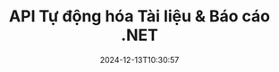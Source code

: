 ---
############################# Static ############################
layout: "landing"
date: 2024-12-13T10:30:57
draft: false

lang: vi
product: "Assembly"
product_tag: "assembly"
platform: "Net"
platform_tag: "net"

############################# Drop-down ############################
supported_platforms:
  items:
    # supported_platforms loop
    - title: ".NET"
      tag: "net"
    # supported_platforms loop
    - title: "Java"
      tag: "java"

############################# Head ############################
head_title: "API .NET cho Tự động hóa Tài liệu, Lắp ráp & Tạo báo cáo"
head_description: "API C# .NET cho tự động hóa tài liệu, lắp ráp và tạo báo cáo. Tạo tài liệu PDF, Word, Excel, PPTX, HTML và email từ các mẫu tùy chỉnh."

############################# Header ############################
title: "API Tự động hóa Tài liệu & Báo cáo .NET"
description: "Tạo báo cáo trong các ứng dụng .NET bằng cách định nghĩa các mẫu và gộp dữ liệu."
words:
  for: "cho"

actions:
  main: "Tải xuống Bản dùng thử qua NuGet"
  main_link: "https://www.nuget.org/packages/GroupDocs.Assembly"
  alt: "Cấp phép"
  alt_link: "https://purchase.groupdocs.com/pricing/assembly/net/"
  title: "Bạn đã sẵn sàng bắt đầu chưa?"
  description: "Hãy thử các tính năng của GroupDocs.Assembly miễn phí hoặc yêu cầu cấp phép."

release:
  title: "Phiên bản {0} đã được phát hành"
  notes: "Xem điều gì mới"
  downloads: "Tải xuống"

code:
  title: "Điền Biểu đồ trong DOCX Sử dụng C#"
  more: "Thêm ví dụ"
  more_link: "https://github.com/groupdocs-assembly/GroupDocs.Assembly-for-.NET/"
  install: "dotnet add package GroupDocs.Assembly"
  content: |
    ```csharp {style=abap}   
    // Đường dẫn đến mẫu chính
    string template = "chart_template.docx";

    // Lấy dữ liệu năng suất của các quản lý từ nguồn
    DocumentTable data_table = 
        new DocumentTable("Managers.json", 1);

    // Tạo một thể hiện của DataSourceInfo với dữ liệu
    DataSourceInfo data 
        = new DataSourceInfo(data_table, "managers");

    // Đặt màu sắc biểu đồ bằng cách sử dụng DataSourceInfo khác
    DataSourceInfo design = 
        new DataSourceInfo("red", "color");

    // Điền mẫu bằng dữ liệu và lưu vào đầu ra
    DocumentAssembler asm = new DocumentAssembler();
    asm.AssembleDocument(template, "result.docx", data, design);
    ```

############################# Overview ############################
overview:
  enable: true
  title: "Tổng quan về GroupDocs.Assembly"
  description: "Giải pháp .NET cho việc tự động hóa tạo tài liệu với tích hợp dữ liệu nâng cao."
  features:
    # feature loop
    - title: "Thêm Dữ liệu Doanh nghiệp vào Các Mẫu Tài liệu với C#"
      content: "Tạo báo cáo nhanh chóng: Với GroupDocs.Assembly for .NET, bạn có thể dễ dàng chèn dữ liệu từ các nguồn như JSON hoặc XML vào các mẫu đã được định nghĩa trước."

    # feature loop
    - title: "Xử lý Các Đối tượng Dữ liệu Bản địa"
      content: "Các loại tài liệu được hỗ trợ bao gồm các đối tượng nhúng như sơ đồ, biểu đồ, bảng và danh sách có thể được lấp đầy tự động với dữ liệu."

    # feature loop
    - title: "Các Tính năng Bổ sung"
      content: "GroupDocs.Assembly for .NET cung cấp nhiều tùy chọn tùy chỉnh. Thiết kế các đối tượng dữ liệu lập trình, tạo mã vạch, sử dụng nguồn dữ liệu trực tuyến qua URL và lưu đầu ra ở nhiều định dạng khác nhau."

############################# Platforms ############################
platforms:
  enable: true
  title: "Tính độc lập của nền tảng"
  description: "GroupDocs.Assembly for .NET tương thích với các hệ điều hành, khung phát triển và trình quản lý gói sau."
  items:
    # platform loop
    - title: "Amazon"
      image: "amazon"
    # platform loop
    - title: "Docker"
      image: "docker"
    # platform loop
    - title: "Azure"
      image: "azure"
    # platform loop
    - title: "VS Code"
      image: "vs_code"
    # platform loop
    - title: "ReSharper"
      image: "resharper"
    # platform loop
    - title: "macOS"
      image: "finder"
    # platform loop
    - title: "Linux"
      image: "linux"
    # platform loop
    - title: "NuGet"
      image: "nuget"

############################# File formats ############################
formats:
  enable: true
  title: "Các định dạng tệp được hỗ trợ"
  description: |
    GroupDocs.Assembly for .NET có thể xử lý các [định dạng tệp](https://docs.groupdocs.com/assembly/net/supported-document-formats/).
  groups:
    # group loop
    - color: "green"
      content: |
        ### Định dạng Microsoft Office
        * **Word:**  DOCX, DOC, DOCM, DOT, DOTX, DOTM, RTF, WordprocessingML
        * **Excel:** XLSX, XLS, XLSM, XLSB, XLTM, XLT, XLTM, XLTX, SpreadsheetML
        * **PowerPoint:** PPT, PPTX, PPTM, PPS, PPSX, PPSM, POTM, POTX
    # group loop
    - color: "blue"
      content: |
        ### Hình ảnh & Định dạng Khác
        * **Di động:** PDF
        * **Hình ảnh:** SVG, TIFF
        * **Định dạng văn phòng khác:** ODT, OTT, OTS, ODS, ODP, OTP
      # group loop
    - color: "red"
      content: |
        ### Định dạng khác
        * **Web:** HTML, MHTML
        * **Email:** EML, MSG, EMLX
        * **Khác:** EPUB, MD

############################# Features ############################
features:
  enable: true
  title: "Các Tính năng của GroupDocs.Assembly"
  description: "Tạo tài liệu và báo cáo bằng cách sử dụng mô hình dữ liệu nâng cao."

  items:
    # feature loop
    - icon: "preview"
      title: "Biểu diễn Dữ liệu Nâng cao"
      content: "Hỗ trợ nhiều loại đối tượng dữ liệu như biểu đồ, danh sách, bảng, hình ảnh và hơn thế nữa."

    # feature loop
    - icon: "manipulate"
      title: "Xử lý Dữ liệu"
      content: "Áp dụng công thức và thao tác tuần tự để định dạng và hiển thị dữ liệu hiệu quả."

    # feature loop
    - icon: "two_pages"
      title: "Dải Định dạng Được Hỗ trợ Rộng Rãi"
      content: "Làm việc liền mạch với tất cả các định dạng tài liệu phổ biến cho các mẫu hoặc tệp đầu ra."

    # feature loop
    - icon: "document_settings"
      title: "Cú pháp Mẫu Đảo ngữ"
      content: "Tận dụng định dạng số thứ tự, số đếm và định dạng số chữ cái trong các mẫu."

    # feature loop
    - icon: "text"
      title: "Chèn Mã vạch"
      content: "Tạo hình ảnh mã vạch một cách động và chèn chúng vào tài liệu của bạn."

    # feature loop
    - icon: "add"
      title: "Định dạng Dữ liệu"
      content: "Định dạng chuỗi trong các mẫu thành chữ hoa, chữ thường, viết hoa chữ cái đầu hoặc định dạng kiểu chữ cái đầu tiên."

    # feature loop
    - icon: "manipulate"
      title: "Xử lý Nội dung Tài liệu"
      content: "Chèn nội dung từ tài liệu bên ngoài vào báo cáo của bạn một cách động."

    # feature loop
    - icon: "convert"
      title: "Lưu Ở Nhiều Định dạng"
      content: "Chỉ định định dạng tệp đầu ra bằng cách sử dụng phần mở rộng tệp hoặc cấu hình chi tiết."

    # feature loop
    - icon: "update"
      title: "Xử lý Dữ liệu Linh hoạt"
      content: "Chèn hình ảnh và tài liệu một cách động bằng cách sử dụng byte được mã hóa Base64."

############################# Code samples ############################
code_samples:
  enable: true
  title: "Mẫu mã"
  description: "Các đoạn mã cho các thao tác GroupDocs.Assembly điển hình."
  items:
    # code sample loop
    - title: "Danh sách Có dấu đầu dòng trong Tài liệu Microsoft Word"
      content: |
        [Danh sách có dấu đầu dòng](https://docs.groupdocs.com/assembly/net/bulleted-list-in-word-processing-document/) là một cách phổ biến để trình bày dữ liệu doanh nghiệp. Dưới đây là ví dụ về việc thêm danh sách vào tài liệu Word bằng cách sử dụng GroupDocs.Assembly.
        {{< landing/code title="Cách Lấp Đầy Danh Sách Trong Tài Liệu">}}
        ```csharp {style=abap}
        // Chèn mẫu này vào trang tài liệu:
        // Các chỉ số hiệu suất của các quản lý
        // . <<foreach [in products]>><<[ProductName]>>
        // <</foreach>>

        // Chỉ định đường dẫn mẫu
        string template = "Bulleted List Template.docx";

        // Đặt đường dẫn tệp đầu ra
        string result = "Result Report.docx"

        // Lấy dữ liệu của các quản lý từ nguồn JSON
        JsonDataSource dataSource = new JsonDataSource("Report data.json");
        DataSourceInfo data = new DataSourceInfo(dataSource, "managers")

        // Tạo báo cáo với dữ liệu đã được lấp đầy
        DocumentAssembler assembler = new DocumentAssembler();
        assembler.AssembleDocument(template, result, data);
        ```
        {{< /landing/code >}}
    # code sample loop
    - title: "Biểu đồ Bánh trong Bài thuyết trình PPTX"
      content: |
        Bạn có thể tạo [Biểu đồ Bánh](https://docs.groupdocs.com/assembly/net/pie-chart-in-presentation-document/) bằng cách sử dụng các mẫu và dữ liệu XML. Nâng cao báo cáo của bạn với các biểu diễn dữ liệu thu hút về mặt hình ảnh.
        {{< landing/code title="Cách Biểu diễn Dữ liệu trong Biểu đồ Bánh">}}
        ```csharp {style=abap}
        // Thêm mẫu tiêu đề biểu đồ vào bài thuyết trình:
        // Doanh thu của khách hàng <<foreach [in customers]>> 
        // <<x [CustomerName]>>

        // Cũng bao gồm mẫu dữ liệu biểu đồ:
        // Total Order Price<<foreach [in customers]>> 
        // <<x [CustomerName]>>

        // Chỉ định đường dẫn đến mẫu biểu đồ
        string template = "Pie Chart Template.pptx";

        // Đặt đường dẫn tệp đầu ra
        string result = "Result Report.pptx"

        // Lấy dữ liệu của khách hàng từ nguồn XML
        JsonDataSource dataSource = new JsonDataSource("Chart data.xml");
        DataSourceInfo data = new DataSourceInfo(dataSource, "customers")

        // Tạo biểu đồ và lưu kết quả
        DocumentAssembler assembler = new DocumentAssembler();
        assembler.AssembleDocument(template, result, data);
        ```
        {{< /landing/code >}}

---